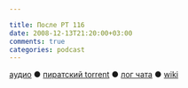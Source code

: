 ```yaml
---

title: После РТ 116
date: 2008-12-13T21:20:00+03:00
comments: true
categories: podcast
---
```

[аудио](http://cdn.radio-t.com/rt116post.mp3) ● [пиратский torrent](http://pirates.radio-t.com/torrents/rt116post.mp3.torrent) ● [лог чата](http://chat.radio-t.com/logs/radio-t-116.html) ● [wiki](http://wiki.radio-t.com/%D0%9F%D0%BE%D1%81%D0%BB%D0%B5_%D0%A0%D0%A2_116)<audio src="http://cdn.radio-t.com/rt116post.mp3" preload="none">
